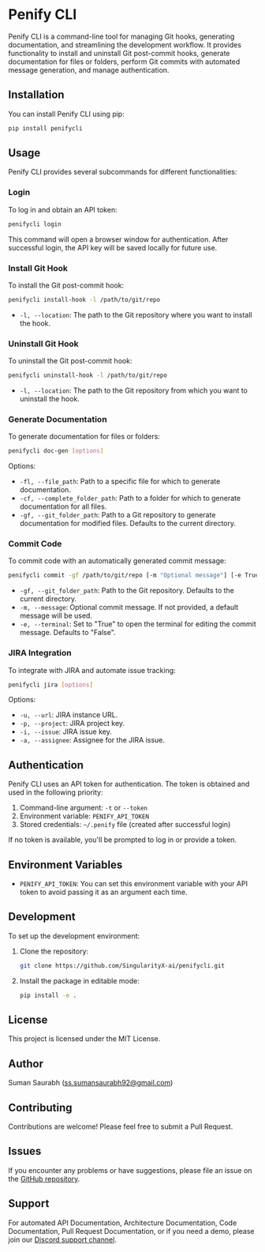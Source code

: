 # Penify CLI

Penify CLI is a command-line tool for managing Git hooks, generating documentation, and streamlining the development workflow. It provides functionality to install and uninstall Git post-commit hooks, generate documentation for files or folders, perform Git commits with automated message generation, and manage authentication.

## Installation

You can install Penify CLI using pip:

```bash
pip install penifycli
```

## Usage

Penify CLI provides several subcommands for different functionalities:

### Login

To log in and obtain an API token:

```bash
penifycli login
```

This command will open a browser window for authentication. After successful login, the API key will be saved locally for future use.

### Install Git Hook

To install the Git post-commit hook:

```bash
penifycli install-hook -l /path/to/git/repo
```

- `-l, --location`: The path to the Git repository where you want to install the hook.

### Uninstall Git Hook

To uninstall the Git post-commit hook:

```bash
penifycli uninstall-hook -l /path/to/git/repo
```

- `-l, --location`: The path to the Git repository from which you want to uninstall the hook.

### Generate Documentation

To generate documentation for files or folders:

```bash
penifycli doc-gen [options]
```

Options:
- `-fl, --file_path`: Path to a specific file for which to generate documentation.
- `-cf, --complete_folder_path`: Path to a folder for which to generate documentation for all files.
- `-gf, --git_folder_path`: Path to a Git repository to generate documentation for modified files. Defaults to the current directory.

### Commit Code

To commit code with an automatically generated commit message:

```bash
penifycli commit -gf /path/to/git/repo [-m "Optional message"] [-e True/False]
```

- `-gf, --git_folder_path`: Path to the Git repository. Defaults to the current directory.
- `-m, --message`: Optional commit message. If not provided, a default message will be used.
- `-e, --terminal`: Set to "True" to open the terminal for editing the commit message. Defaults to "False".

### JIRA Integration

To integrate with JIRA and automate issue tracking:

```bash
penifycli jira [options]
```

Options:
- `-u, --url`: JIRA instance URL.
- `-p, --project`: JIRA project key.
- `-i, --issue`: JIRA issue key.
- `-a, --assignee`: Assignee for the JIRA issue.

## Authentication

Penify CLI uses an API token for authentication. The token is obtained and used in the following priority:

1. Command-line argument: `-t` or `--token`
2. Environment variable: `PENIFY_API_TOKEN`
3. Stored credentials: `~/.penify` file (created after successful login)

If no token is available, you'll be prompted to log in or provide a token.

## Environment Variables

- `PENIFY_API_TOKEN`: You can set this environment variable with your API token to avoid passing it as an argument each time.

## Development

To set up the development environment:

1. Clone the repository:
   ```bash
   git clone https://github.com/SingularityX-ai/penifycli.git
   ```

2. Install the package in editable mode:
   ```bash
   pip install -e .
   ```

## License

This project is licensed under the MIT License.

## Author

Suman Saurabh (ss.sumansaurabh92@gmail.com)

## Contributing

Contributions are welcome! Please feel free to submit a Pull Request.

## Issues

If you encounter any problems or have suggestions, please file an issue on the [GitHub repository](https://github.com/SingularityX-ai/penifycli/issues).

## Support

For automated API Documentation, Architecture Documentation, Code Documentation, Pull Request Documentation, or if you need a demo, please join our [Discord support channel](https://discord.gg/wqrc8JeV).